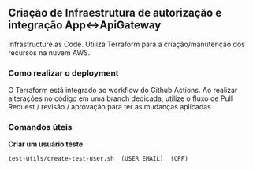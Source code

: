 ## Criação de Infraestrutura de autorização e integração App<->ApiGateway

Infrastructure as Code. Utiliza Terraform para a criação/manutenção dos recursos na nuvem AWS.

### Como realizar o deployment

O Terraform está integrado ao workflow do Github Actions. 
Ao realizar alterações no código em uma branch dedicada, utilize o fluxo de Pull Request / revisão / aprovação  para ter as mudanças aplicadas




### Comandos úteis

**Criar um usuário teste**

    test-utils/create-test-user.sh  (USER EMAIL)  (CPF)
